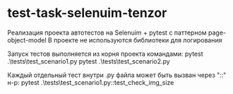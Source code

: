 # test-task-selenuim-tenzor
Реализация проекта автотестов на Selenuim + pytest с паттерном page-object-model
В проекте не используются библиотеки для логирования

Запуск тестов выполняется из корня проекта командами: 
    pytest .\tests\test_scenario1.py
    pytest .\tests\test_scenario2.py

Каждый отдельный тест внутри .py файла может быть вызван через "::" н-р:
    pytest .\tests\test_scenario1.py::test_check_img_size
